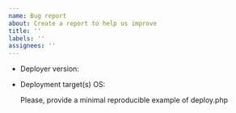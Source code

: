 ```yaml
---
name: Bug report
about: Create a report to help us improve
title: ''
labels: ''
assignees: ''
---
```

- Deployer version: 
- Deployment target(s) OS:

    Please, provide a minimal reproducible example of deploy.php
